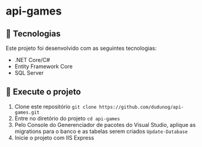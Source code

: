 # api-games

## :hammer: Tecnologias

Este projeto foi desenvolvido com as seguintes tecnologias:

- .NET Core/C#
- Entity Framework Core
- SQL Server

## 🚀 Execute o projeto

1. Clone este repositório `git clone https://github.com/dudunog/api-games.git`
2. Entre no diretório do projeto `cd api-games`
3. Pelo Console do Generenciador de pacotes do Visual Studio, aplique as migrations para o banco e as tabelas serem criados `Update-Database`
4. Inicie o projeto com IIS Express
